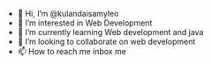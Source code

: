 - 👋 Hi, I’m @kulandaisamyleo
- 👀 I’m interested in Web Development  
- 🌱 I’m currently learning Web development and java
- 💞️ I’m looking to collaborate on web development
- 📫 How to reach me inbox me 

<!---
kulandaisamyleo/kulandaisamyleo is a ✨ special ✨ repository because its `README.md` (this file) appears on your GitHub profile.
You can click the Preview link to take a look at your changes.
--->
